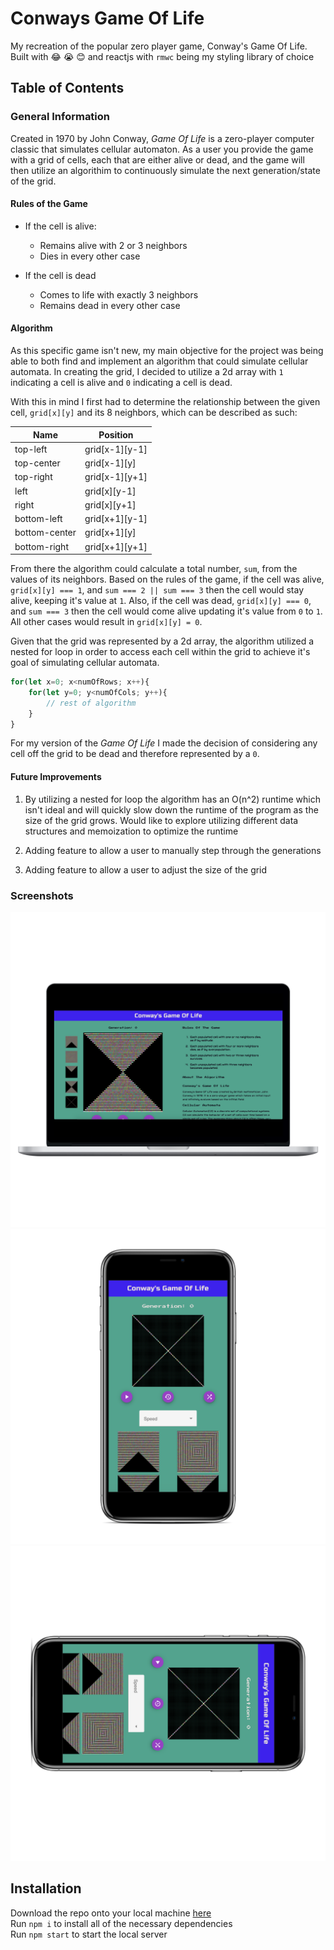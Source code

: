 # Conways Game Of Life

My recreation of the popular zero player game, Conway's Game Of Life. Built with 😂 😭 😊 and reactjs with `rmwc` being my styling library of choice

## Table of Contents

### General Information

Created in 1970 by John Conway, *Game Of Life* is a zero-player computer classic that simulates cellular automaton. As a user you provide the game with a grid of cells, each that are either alive or dead, and the game will then utilize an algorithim to continuously simulate the next generation/state of the grid.

#### Rules of the Game

- If the cell is alive:
    - Remains alive with 2 or 3 neighbors
    - Dies in every other case

- If the cell is dead
    - Comes to life with exactly 3 neighbors
    - Remains dead in every other case

#### Algorithm

As this specific game isn't new, my main objective for the project was being able to both find and implement an algorithm that could simulate cellular automata. In creating the grid, I decided to utilize a 2d array with `1` indicating a cell is alive and `0` indicating a cell is dead. 

With this in mind I first had to determine the relationship between the given cell, `grid[x][y]` and its 8 neighbors, which can be described as such:

| Name          | Position        |
| ------------- | --------------- |
| top-left      | grid[x-1][y-1]  |
| top-center    | grid[x-1][y]    |
| top-right     | grid[x-1][y+1]  |
| left          | grid[x][y-1]    |
| right         | grid[x][y+1]    |
| bottom-left   | grid[x+1][y-1]  |
| bottom-center | grid[x+1][y]    |
| bottom-right  | grid[x+1][y+1]  |

From there the algorithm could calculate a total number, `sum`, from the values of its neighbors. Based on the rules of the game, if the cell was alive, `grid[x][y] === 1`, and `sum === 2 || sum === 3` then the cell would stay alive, keeping it's value at `1`. Also, if the cell was dead, `grid[x][y] === 0`, and `sum === 3` then the cell would come alive updating it's value from `0` to `1`. All other cases would result in `grid[x][y] = 0`. 

Given that the grid was represented by a 2d array, the algorithm utilized a nested for loop in order to access each cell within the grid to achieve it's goal of simulating cellular automata. 

```js
for(let x=0; x<numOfRows; x++){
    for(let y=0; y<numOfCols; y++){
        // rest of algorithm
    }
}
```

For my version of the *Game Of Life* I made the decision of considering any cell off the grid to be dead and therefore represented by a `0`.

#### Future Improvements

1. By utilizing a nested for loop the algorithm has an O(n^2) runtime which isn't ideal and will quickly slow down the runtime of the program as the size of the grid grows. Would like to explore utilizing different data structures and memoization to optimize the runtime

2. Adding feature to allow a user to manually step through the generations 

3. Adding feature to allow a user to adjust the size of the grid

### Screenshots

![Macbook Pro mockup](./img/macbook-mock.png)
![Iphone mockup, portait](./img/iphone-mock-portrait.png) ![Iphone mockup, landscape](./img/iphone-mock-landscape.png)


## Installation

Download the repo onto your local machine [here](https://github.com/agyin3/conways-game-of-life.git)<br>
Run `npm i` to install all of the necessary dependencies<br>
Run `npm start` to start the local server<br>



### 

